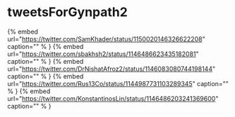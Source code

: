 # tweetsForGynpath2

{% embed url="https://twitter.com/SamKhader/status/1150020146326622208"  caption="" % }
{% embed url="https://twitter.com/sbakhsh2/status/1146486623435182081"  caption="" % }
{% embed url="https://twitter.com/DrNishatAfroz2/status/1146083080744198144"  caption="" % }
{% embed url="https://twitter.com/Rus13Co/status/1144987731103289345"  caption="" % }
{% embed url="https://twitter.com/KonstantinosLin/status/1146486203241369600"  caption="" % }
